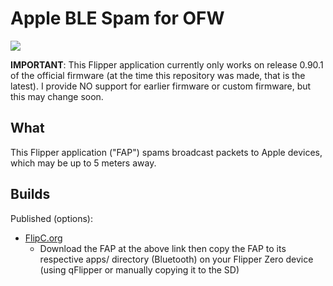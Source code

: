# Apple BLE Spam for OFW

![](https://thumb.tildacdn.com/tild3332-3839-4061-b663-363464303432/-/resize/214x/-/format/webp/noroot.png)

**IMPORTANT**: This Flipper application currently only works on release 0.90.1 of the official firmware (at the time this repository was made, that is the latest). I provide NO support for earlier firmware or custom firmware, but this may change soon.

## What
This Flipper application ("FAP") spams broadcast packets to Apple devices, which may be up to 5 meters away.

## Builds

Published (options):
* [FlipC.org](https://flipc.org/noproto/apple_ble_spam_ofw?branch=master)
  * Download the FAP at the above link then copy the FAP to its respective apps/ directory (Bluetooth) on your Flipper Zero device (using qFlipper or manually copying it to the SD)
